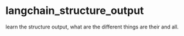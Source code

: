 # langchain_structure_output
learn the structure output, what are the different things are their and all.
